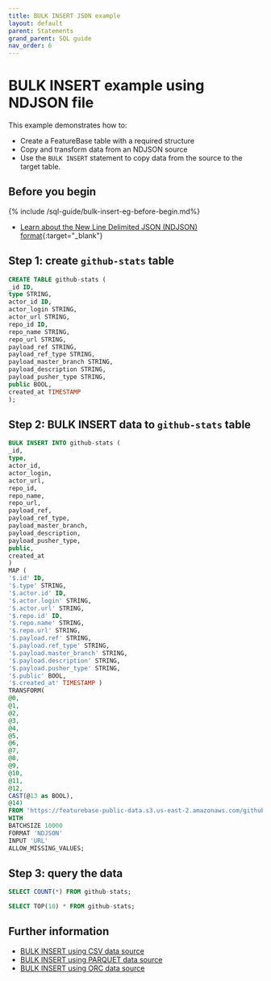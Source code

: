 ```yaml
---
title: BULK INSERT JSON example
layout: default
parent: Statements
grand_parent: SQL guide
nav_order: 6
---
```


# BULK INSERT example using NDJSON file

This example demonstrates how to:

* Create a FeatureBase table with a required structure
* Copy and transform data from an NDJSON source
* Use the `BULK INSERT` statement to copy data from the source to the target table.

## Before you begin

{% include /sql-guide/bulk-insert-eg-before-begin.md%}
* [Learn about the New Line Delimited JSON (NDJSON) format](https://en.wikipedia.org/wiki/JSON_streaming){:target="_blank"}

## Step 1: create `github-stats` table

```sql
CREATE TABLE github-stats (
_id ID,
type STRING,
actor_id ID,
actor_login STRING,
actor_url STRING,
repo_id ID,
repo_name STRING,
repo_url STRING,
payload_ref STRING,
payload_ref_type STRING,
payload_master_branch STRING,
payload_description STRING,
payload_pusher_type STRING,
public BOOL,
created_at TIMESTAMP
);
```

## Step 2: BULK INSERT data to `github-stats` table

```sql
BULK INSERT INTO github-stats (
_id,
type,
actor_id,
actor_login,
actor_url,
repo_id,
repo_name,
repo_url,
payload_ref,
payload_ref_type,
payload_master_branch,
payload_description,
payload_pusher_type,
public,
created_at
)
MAP (
'$.id' ID,
'$.type' STRING,
'$.actor.id' ID,
'$.actor.login' STRING,
'$.actor.url' STRING,
'$.repo.id' ID,
'$.repo.name' STRING,
'$.repo.url' STRING,
'$.payload.ref' STRING,
'$.payload.ref_type' STRING,
'$.payload.master_branch' STRING,
'$.payload.description' STRING,
'$.payload.pusher_type' STRING,
'$.public' BOOL,
'$.created_at' TIMESTAMP )
TRANSFORM(
@0,
@1,
@2,
@3,
@4,
@5,
@6,
@7,
@8,
@9,
@10,
@11,
@12,
CAST(@13 as BOOL),
@14)
FROM 'https://featurebase-public-data.s3.us-east-2.amazonaws.com/github-2015-data.json'
WITH
BATCHSIZE 10000
FORMAT 'NDJSON'
INPUT 'URL'
ALLOW_MISSING_VALUES;
```

## Step 3: query the data

```sql
SELECT COUNT(*) FROM github-stats;
```
```sql
SELECT TOP(10) * FROM github-stats;
```

## Further information

* [BULK INSERT using CSV data source](/docs/sql-guide/statements/statement-insert-bulk-csv-example)
* [BULK INSERT using PARQUET data source](/docs/sql-guide/statements/statement-insert-bulk-parquet-example)
* [BULK INSERT using ORC data source](/docs/sql-guide/statements/statement-insert-bulk-orc-example)
